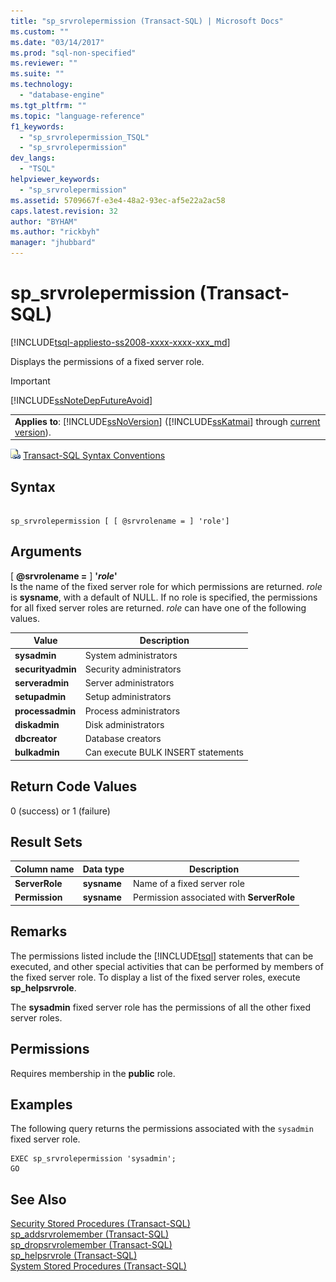 ```yaml
---
title: "sp_srvrolepermission (Transact-SQL) | Microsoft Docs"
ms.custom: ""
ms.date: "03/14/2017"
ms.prod: "sql-non-specified"
ms.reviewer: ""
ms.suite: ""
ms.technology: 
  - "database-engine"
ms.tgt_pltfrm: ""
ms.topic: "language-reference"
f1_keywords: 
  - "sp_srvrolepermission_TSQL"
  - "sp_srvrolepermission"
dev_langs: 
  - "TSQL"
helpviewer_keywords: 
  - "sp_srvrolepermission"
ms.assetid: 5709667f-e3e4-48a2-93ec-af5e22a2ac58
caps.latest.revision: 32
author: "BYHAM"
ms.author: "rickbyh"
manager: "jhubbard"
---
```

# sp_srvrolepermission (Transact-SQL)
[!INCLUDE[tsql-appliesto-ss2008-xxxx-xxxx-xxx_md](../../includes/tsql-appliesto-ss2008-xxxx-xxxx-xxx-md.md)]

  Displays the permissions of a fixed server role.  
  
> [!IMPORTANT]  
>  [!INCLUDE[ssNoteDepFutureAvoid](../../includes/ssnotedepfutureavoid-md.md)]  
  
||  
|-|  
|**Applies to**: [!INCLUDE[ssNoVersion](../../includes/ssnoversion-md.md)] ([!INCLUDE[ssKatmai](../../includes/sskatmai-md.md)] through [current version](http://go.microsoft.com/fwlink/p/?LinkId=299658)).|  
  
 ![Topic link icon](../../database-engine/configure-windows/media/topic-link.gif "Topic link icon") [Transact-SQL Syntax Conventions](../../t-sql/language-elements/transact-sql-syntax-conventions-transact-sql.md)  
  
## Syntax  
  
```  
  
sp_srvrolepermission [ [ @srvrolename = ] 'role']  
```  
  
## Arguments  
 [ **@srvrolename =** ] **'***role***'**  
 Is the name of the fixed server role for which permissions are returned. *role* is **sysname**, with a default of NULL. If no role is specified, the permissions for all fixed server roles are returned. *role* can have one of the following values.  
  
|Value|Description|  
|-----------|-----------------|  
|**sysadmin**|System administrators|  
|**securityadmin**|Security administrators|  
|**serveradmin**|Server administrators|  
|**setupadmin**|Setup administrators|  
|**processadmin**|Process administrators|  
|**diskadmin**|Disk administrators|  
|**dbcreator**|Database creators|  
|**bulkadmin**|Can execute BULK INSERT statements|  
  
## Return Code Values  
 0 (success) or 1 (failure)  
  
## Result Sets  
  
|Column name|Data type|Description|  
|-----------------|---------------|-----------------|  
|**ServerRole**|**sysname**|Name of a fixed server role|  
|**Permission**|**sysname**|Permission associated with **ServerRole**|  
  
## Remarks  
 The permissions listed include the [!INCLUDE[tsql](../../includes/tsql-md.md)] statements that can be executed, and other special activities that can be performed by members of the fixed server role. To display a list of the fixed server roles, execute **sp_helpsrvrole**.  
  
 The **sysadmin** fixed server role has the permissions of all the other fixed server roles.  
  
## Permissions  
 Requires membership in the **public** role.  
  
## Examples  
 The following query returns the permissions associated with the `sysadmin` fixed server role.  
  
```  
EXEC sp_srvrolepermission 'sysadmin';  
GO  
```  
  
## See Also  
 [Security Stored Procedures &#40;Transact-SQL&#41;](../../relational-databases/system-stored-procedures/security-stored-procedures-transact-sql.md)   
 [sp_addsrvrolemember &#40;Transact-SQL&#41;](../../relational-databases/system-stored-procedures/sp-addsrvrolemember-transact-sql.md)   
 [sp_dropsrvrolemember &#40;Transact-SQL&#41;](../../relational-databases/system-stored-procedures/sp-dropsrvrolemember-transact-sql.md)   
 [sp_helpsrvrole &#40;Transact-SQL&#41;](../../relational-databases/system-stored-procedures/sp-helpsrvrole-transact-sql.md)   
 [System Stored Procedures &#40;Transact-SQL&#41;](../../relational-databases/system-stored-procedures/system-stored-procedures-transact-sql.md)  
  
  